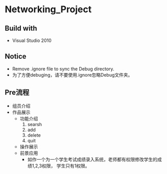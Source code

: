 # Networking_Project
## Build with
- Visual Studio 2010

## Notice
- Remove .ignore file to sync the Debug directory. 
- 为了方便debuging，请不要使用.ignore忽略Debug文件夹。

## Pre流程
- 组员介绍
- 作品展示
  - 功能介绍
    1. searsh 
	  2. add
	  3. delete
	  4. quit
  - 操作展示
  - 前景应用 
  	- 如作一个为一个学生考试成绩录入系统，老师都有权限修改学生的成绩1,2,3权限， 学生只有1权限。
